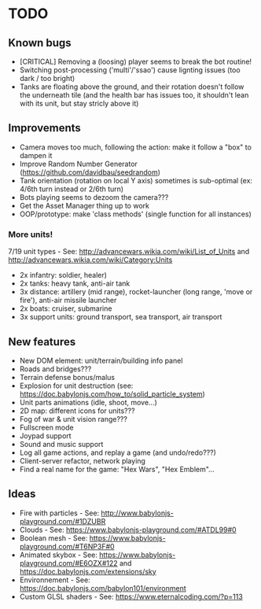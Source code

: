 # TODO

## Known bugs

* [CRITICAL] Removing a (loosing) player seems to break the bot routine!
* Switching post-processing ('multi'/'ssao') cause lignting issues (too dark / too bright)
* Tanks are floating above the ground, and their rotation doesn't follow the underneath tile (and the health bar has issues too, it shouldn't lean with its unit, but stay stricly above it)

## Improvements

* Camera moves too much, following the action: make it follow a "box" to dampen it
* Improve Random Number Generator (https://github.com/davidbau/seedrandom)
* Tank orientation (rotation on local Y axis) sometimes is sub-optimal (ex: 4/6th turn instead or 2/6th turn)
* Bots playing seems to dezoom the camera???
* Get the Asset Manager thing up to work
* OOP/prototype: make 'class methods' (single function for all instances)

### More units!

7/19 unit types - See: http://advancewars.wikia.com/wiki/List_of_Units and http://advancewars.wikia.com/wiki/Category:Units

* 2x infantry: soldier, healer)
* 2x tanks: heavy tank, anti-air tank
* 3x distance: artillery (mid range), rocket-launcher (long range, 'move or fire'), anti-air missile launcher
* 2x boats: cruiser, submarine
* 3x support units: ground transport, sea transport, air transport

## New features

* New DOM element: unit/terrain/building info panel
* Roads and bridges???
* Terrain defense bonus/malus
* Explosion for unit destruction (see: https://doc.babylonjs.com/how_to/solid_particle_system)
* Unit parts animations (idle, shoot, move...)
* 2D map: different icons for units???
* Fog of war & unit vision range???
* Fullscreen mode
* Joypad support
* Sound and music support
* Log all game actions, and replay a game (and undo/redo???)
* Client-server refactor, network playing
* Find a real name for the game: "Hex Wars", "Hex Emblem"...

## Ideas

* Fire with particles - See: http://www.babylonjs-playground.com/#1DZUBR
* Clouds - See: https://www.babylonjs-playground.com/#ATDL99#0
* Boolean mesh - See: https://www.babylonjs-playground.com/#T6NP3F#0
* Animated skybox - See: https://www.babylonjs-playground.com/#E6OZX#122 and https://doc.babylonjs.com/extensions/sky
* Environnement - See: https://doc.babylonjs.com/babylon101/environment
* Custom GLSL shaders - See: https://www.eternalcoding.com/?p=113

